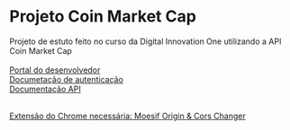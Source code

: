 # Projeto Coin Market Cap 

Projeto de estuto feito no curso da Digital Innovation One utilizando a API Coin Market Cap <br><br>
[Portal do desenvolvedor](https://pro.coinmarketcap.com/account) <br>
[Documetação de autenticação](https://coinmarketcap.com/api/documentation/v1/#section/Authentication) <br>
[Documentação API](https://coinmarketcap.com/api/documentation/v1/#) <br><br>

[Extensão do Chrome necessária: Moesif Origin & Cors Changer](https://bit.ly/3c1cVgm)
